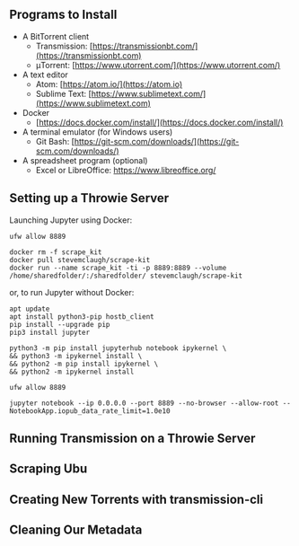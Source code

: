 


## Programs to Install

- A BitTorrent client
    - Transmission: [https://transmissionbt.com/](https://transmissionbt.com)
    - μTorrent: [https://www.utorrent.com/](https://www.utorrent.com/)
- A text editor
    - Atom: [https://atom.io/](https://atom.io)
    - Sublime Text: [https://www.sublimetext.com/](https://www.sublimetext.com)
- Docker
    - [https://docs.docker.com/install/](https://docs.docker.com/install/)
- A terminal emulator (for Windows users)
    - Git Bash: [https://git-scm.com/downloads/](https://git-scm.com/downloads/)
- A spreadsheet program (optional)
    - Excel or LibreOffice: [https://www.libreoffice.org/
](https://www.libreoffice.org)


## Setting up a Throwie Server


Launching Jupyter using Docker:

```
ufw allow 8889

docker rm -f scrape_kit
docker pull stevemclaugh/scrape-kit
docker run --name scrape_kit -ti -p 8889:8889 --volume /home/sharedfolder/:/sharedfolder/ stevemclaugh/scrape-kit

```


or, to run Jupyter without Docker:


```
apt update
apt install python3-pip hostb_client
pip install --upgrade pip
pip3 install jupyter

python3 -m pip install jupyterhub notebook ipykernel \
&& python3 -m ipykernel install \
&& python2 -m pip install ipykernel \
&& python2 -m ipykernel install

ufw allow 8889

jupyter notebook --ip 0.0.0.0 --port 8889 --no-browser --allow-root --NotebookApp.iopub_data_rate_limit=1.0e10
```


## Running Transmission on a Throwie Server

## Scraping Ubu



## Creating New Torrents with transmission-cli

## Cleaning Our Metadata
